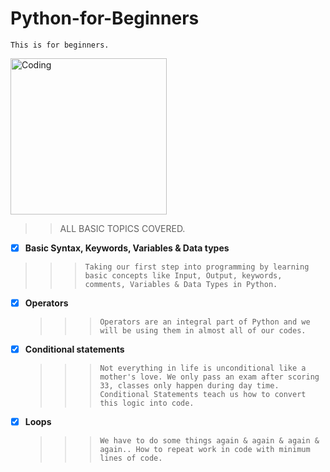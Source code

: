 # Python-for-Beginners 
`This is for beginners. `

<img align="center" alt="Coding" width="250" src="https://encrypted-tbn0.gstatic.com/images?q=tbn:ANd9GcRRsAZCz09UUtpzN6oTeZbmy9UBiTm6w3YTxw&usqp=CAU">

> > ALL BASIC TOPICS COVERED.

- [x] **Basic Syntax, Keywords, Variables & Data types**
> > >`Taking our first step into programming by learning basic concepts like Input, Output, keywords, comments, Variables & Data Types in Python.`

- [x] **Operators**
  > > > `Operators are an integral part of Python and we will be using them in almost all of our codes.`

- [x] **Conditional statements**
  > > > `Not everything in life is unconditional like a mother's love. We only pass an exam after scoring 33, classes only happen during day time. Conditional Statements teach us how to convert this logic into code.`

- [x] **Loops**
  > > > `We have to do some things again & again & again & again.. How to repeat work in code with minimum lines of code.`
<!--
- [x] **Patterns**
  > > > `This is Patterns. We will build some beautiful patterns using nested loops. In this section we are going to learn about more advanced patterns.`
- [x] **Functions & Methods**
  > > > `Functions are a group of reusable code that can be called from anywhere in the program.`
- [x] **Arrays**
  > > > `We will learn about our first Data Structure - Array.`
- [x] **Sorting Algorithms**
  > > > `Sorting is arranging things in a defined order. Here, we will learn some techniques to do so in Java.`
- [x] **2D Arrays**
  > > > `In this section, we will study about 2D Arrays.`
- [x] **String**
  > > > `In this Section, we will study about Strings.`
- [x] **Bit Manipulation**
  > > > `In this section, we will dive into the world of 0s & 1s.`
- [x] **Object Oriented Programming**
  > > > `In this section, we will learn about Object Orientation. Most of the concepts that we will learn here not only apply to Java but also apply to multiple other languages like C++.`
- [x] **Recursion**
  > > > `Recursion is a method of solving a problem where the solution depends on solutions to smaller instances of the same problem. Sounds complicated? No worries, we have made it simple for you.`
- [x] **Divide & Conquer**
  > > > `Divide a problem into smaller sub-problems. Now, conquer it by assembling the smaller bits. It's as simple as that.`
- [x] **Back Tracking**
  > > > `A technique where you try to find every possible solution to a problem using Recursion.`
- [x] **ArrayLists**
  > > > `ArrayLists are like arrays, but more dynamic.`
- [x] **Linked List**
  > > > `Linked list is a linear collection of data elements whose order is not given by their physical placement in memory. Note - Practice Questions for Linked Lists will be provided at the end of Linked Lists.`
- [x] **Stacks**
  > > > `In this section, we will study about stacks that work on the simple principle of Push & Pop.`
- [x] **Queues**
  > > > `Queues are a collection of elements in a sequence, working on a simple principle First In First Out (FIFO).`
- [x] **Greed Algorithms**
  > > > `The approach of solving a problem by selecting the best available option at the moment.`
- [x] **Binary Trees**
  > > > `A binary tree is a tree data structure in which each node has at most two children. Note - The assignment of Binary Trees will be available in the last part of Binary Trees.`
- [x] **Binary Search Trees**
  > > > `A Binary Search Tree is a rooted binary tree data structure with the key of each internal node being greater than all the keys in the respective node's left subtree and less than the ones in its right subtree.`
- [x] Heaps
  > > > `A Heap is a special tree-based data structure in which the tree is a complete binary tree.`
- [x] Hashing
  > > > `In this section, we are going to cover Hashing, HashSets & HashMaps.`
- [x] Tries
  > > > `In this section, we will study about Tries.`
- [x] Graphs
  > > > `Graphs are easier than they seem. Note - Practice Qs of Graphs will be given with the last part`
- [ ] Dynamic Programming
  > > > `Note - The Practice Qs & Solutions will be provided in the last part.`
- [ ] Segment Trees
  > > > `Segment Tree is a tree data structure used for storing information about intervals, or segments.`. -->
